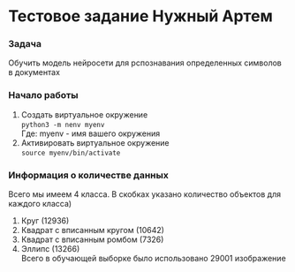 # Тестовое задание Нужный Артем
### Задача
Обучить модель нейросети для рспознавания определенных символов в документах

### Начало работы
1. Создать виртуальное окружение\
`python3 -m nenv myenv`\
Где: myenv - имя вашего окружения
2. Активировать виртуальное окружение\
`source myenv/bin/activate`

### Информация о количестве данных
Всего мы имеем 4 класса. В скобках указано количество объектов для каждого класса)
1. Круг (12936)
2. Квадрат с вписанным кругом (10642)
3. Квадрат с вписанным ромбом (7326)
4. Эллипс (13266)\
Всего в обучающей выборке было использовано 29001 изображение
